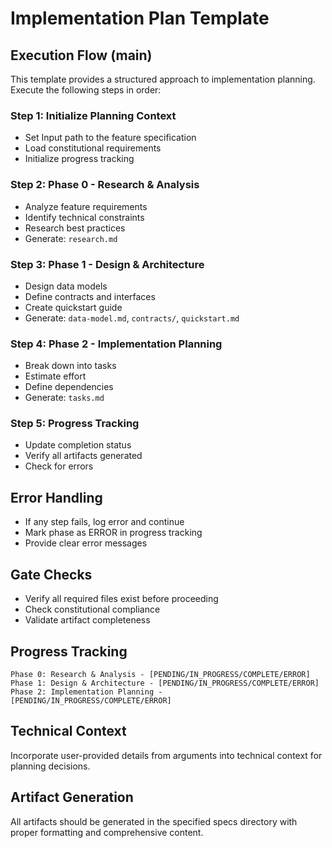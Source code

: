 # Implementation Plan Template

## Execution Flow (main)

This template provides a structured approach to implementation planning. Execute the following steps in order:

### Step 1: Initialize Planning Context
- Set Input path to the feature specification
- Load constitutional requirements
- Initialize progress tracking

### Step 2: Phase 0 - Research & Analysis
- Analyze feature requirements
- Identify technical constraints
- Research best practices
- Generate: `research.md`

### Step 3: Phase 1 - Design & Architecture
- Design data models
- Define contracts and interfaces
- Create quickstart guide
- Generate: `data-model.md`, `contracts/`, `quickstart.md`

### Step 4: Phase 2 - Implementation Planning
- Break down into tasks
- Estimate effort
- Define dependencies
- Generate: `tasks.md`

### Step 5: Progress Tracking
- Update completion status
- Verify all artifacts generated
- Check for errors

## Error Handling

- If any step fails, log error and continue
- Mark phase as ERROR in progress tracking
- Provide clear error messages

## Gate Checks

- Verify all required files exist before proceeding
- Check constitutional compliance
- Validate artifact completeness

## Progress Tracking

```
Phase 0: Research & Analysis - [PENDING/IN_PROGRESS/COMPLETE/ERROR]
Phase 1: Design & Architecture - [PENDING/IN_PROGRESS/COMPLETE/ERROR]
Phase 2: Implementation Planning - [PENDING/IN_PROGRESS/COMPLETE/ERROR]
```

## Technical Context

Incorporate user-provided details from arguments into technical context for planning decisions.

## Artifact Generation

All artifacts should be generated in the specified specs directory with proper formatting and comprehensive content.